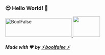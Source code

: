 
### 😍 Hello World! 👋

<a href="https://stackoverflow.com/users/7574023/boolfalse">
  <img src="https://stackoverflow.com/users/flair/7574023.png?theme=dark" width="208" height="58" alt="BoolFalse" title="BoolFalse">
  <img src="https://i.stack.imgur.com/fY7Ic.gif" width="85" height="64" />
</a>

##### Made with ❤️ by [⚡ boolfalse ⚡](https://boolfalse.com)
